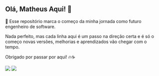 ## Olá, Matheus Aqui! 👋

🚀 Esse repositório marca o começo da minha jornada como futuro engenheiro de software. 

Nada perfeito, mas cada linha aqui é um passo na direção certa e é só o começo novas versões, melhorias e aprendizados vão chegar com o tempo.  

Obrigado por passar por aqui! 🔥☕

 <a href="https://www.linkedin.com/in/matheusatauloborges/" target="_blank"><img src="https://img.shields.io/badge/-LinkedIn-%230077B5?style=for-the-badge&logo=linkedin&logoColor=white" target="_blank"></a>
<a href="https://instagram.com/matheusataulo" target="_blank"><img src="https://img.shields.io/badge/-Instagram-%23E4405F?style=for-the-badge&logo=instagram&logoColor=white" target="_blank"></a>
